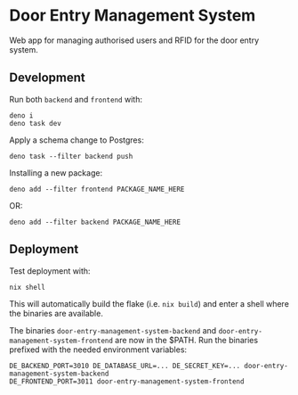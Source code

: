 # Door Entry Management System

Web app for managing authorised users and RFID for the door entry system.

## Development

Run both `backend` and `frontend` with:

    deno i
    deno task dev

Apply a schema change to Postgres:

    deno task --filter backend push

Installing a new package:

    deno add --filter frontend PACKAGE_NAME_HERE

OR:

    deno add --filter backend PACKAGE_NAME_HERE

## Deployment

Test deployment with:

    nix shell

This will automatically build the flake (i.e. `nix build`) and enter a shell where the binaries are available.

The binaries `door-entry-management-system-backend` and `door-entry-management-system-frontend` are now in the $PATH. Run the binaries prefixed with the needed environment variables:

    DE_BACKEND_PORT=3010 DE_DATABASE_URL=... DE_SECRET_KEY=... door-entry-management-system-backend
    DE_FRONTEND_PORT=3011 door-entry-management-system-frontend
